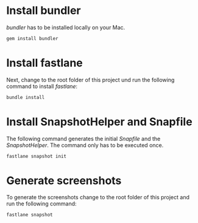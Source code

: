 # Install bundler

_bundler_ has to be installed locally on your Mac.

```sh
gem install bundler
```

# Install fastlane

Next, change to the root folder of this project und run the following command to install _fastlane_:

```sh
bundle install
```

# Install SnapshotHelper and Snapfile

The following command generates the initial _Snapfile_ and the _SnapshotHelper_. The command only has to be executed once.

```sh
fastlane snapshot init
```

# Generate screenshots

To generate the screenshots change to the root folder of this project and run the following command:

```sh
fastlane snapshot
```

